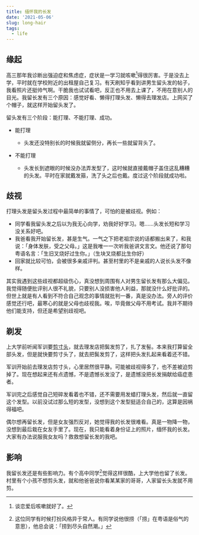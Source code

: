 ```yaml
---
title: 缅怀我的长发
date: '2021-05-06'
slug: long-hair
tags:
  - life
---
```


<!--more-->

## 缘起

高三那年我诊断出强迫症和焦虑症，症状是一学习就咳嗽[^sou]得很厉害。于是没去上学，平时就在学校附近的出租屋自己复习。有天刷知乎看到讲男生留头发的帖子，我看照片还挺帅气啊。干脆我也试试看吧，反正也不用去上课了，不用在意别人的目光。我留长发有三个原因：感觉好看、懒得打理头发、懒得去理发店。上网买了个帽子，就这样开始留头发了。

[^sou]: 谈恋爱后咳嗽就好了。

留头发有三个阶段：能打理、不能打理、成功。

- 能打理

    - 头发还没特别长的时候我就留侧分，再长一些就留背头了。

- 不能打理

    - 头发长到遮眼的时候没办法弄发型了，这时候就直接戴帽子盖住这乱糟糟的头发。平时在家就戴发箍，洗了头之后也戴。度过这个阶段就成功啦。

## 歧视

打理头发是留头发过程中最简单的事情了，可怕的是被歧视。例如：

- 同学看我留头发之后以为我无心向学，劝我好好学习。嗯……头发长短和学习没关系好吧。
- 我爸看我开始留长发，甚是生气。一气之下把老祖宗说的话都搬出来了，和我说：「身体发肤，受之父母。」这是我唯一一次听我爸讲文言文。他还说了那句粤语名言：「生旧叉烧好过生你。」（生块叉烧都比生你好）
- 回家就比较可怕，会被很多亲戚评判。甚至村里的不是亲戚的人说长头发不像样。

其实我遇到这些歧视都超级伤心，真没想到周围有人对男生留长发有那么大偏见。我觉得随便批评别人很不礼貌，只要别人没损害他人利益，那就没什么好批评的。但世上就是有人看到不符合自己观念的事情就批判一番，真是没办法。旁人的评价感觉还行吧，最寒心的就是父母也歧视我。唉，毕竟做父母不用考试。我并不期待他们能支持，但还是希望别歧视吧。

## 剃发

上大学前听闻军训要[剪寸头](/zh-cn/post/2020/11/28/nobody-in-university/)，就去理发店把鬓发剪了，扎了发髻。本来我打算留全部头发，但是就快要剪寸头了，就去把鬓发剪了，这样把头发扎起来看着还不错。

军训开始前去理发店剪寸头，心里居然很平静。可能被歧视得多了，也不差被迫剪掉了。现在想起来还有点遗憾，不是遗憾长发没了，是遗憾没把长发捐献给癌症患者。

军训完之后感觉自己短碎发看着也不错，还不需要用发蜡打理头发，然后就一直留这个发型。以前没试过那么短的发型，没想到这个发型挺适合自己的，这算是因祸得福吧。

偶尔想再留长发，但是女友强烈反对，她觉得我的长发很难看。真是一物降一物，没想到最后栽在女友手里了。现在，我只能看着身份证上的照片，缅怀我的长发。大家有办法说服我女友吗？救救想留长发的我吧。

## 影响

我留长发还是有些影响力。有个高中同学[^xue]觉得这样很酷，上大学他也留了长发。村里有个小孩不想剪头发，就和他爸爸说你看某某家的哥哥，人家留长头发就不用剪。

[^xue]: 这位同学有时候打扮风格异于常人。有同学说他很捞（「捞」在粤语是俗气的意思），他总会说：「捞到尽头自然潮。」
